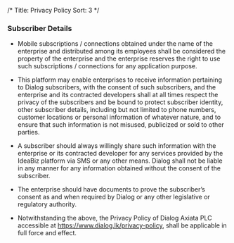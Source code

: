 /*
Title: Privacy Policy
Sort: 3
*/

### Subscriber Details

* Mobile subscriptions / connections obtained under the name of the enterprise and distributed among its employees shall be considered the property of the enterprise and the enterprise reserves the right to use such subscriptions / connections for any application purpose.

* This platform may enable enterprises to receive information pertaining to Dialog subscribers, with the consent of such subscribers, and the enterprise and its contracted developers shall at all times respect the privacy of the subscribers and be bound to protect subscriber identity, other subscriber details, including but not limited to phone numbers, customer locations or personal information of whatever nature, and to ensure that such information is not misused, publicized or sold to other parties.

* A subscriber should always willingly share such information with the enterprise or its contracted developer for any services provided by the IdeaBiz platform via SMS or any other means. Dialog shall not be liable in any manner for any information obtained without the consent of the subscriber.

* The enterprise should have documents to prove the subscriber’s consent as and when required by Dialog or any other legislative or regulatory authority.

* Notwithstanding the above, the Privacy Policy of Dialog Axiata PLC accessible at https://www.dialog.lk/privacy-policy, shall be applicable in full force and effect.